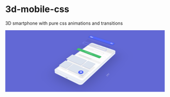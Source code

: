 # 3d-mobile-css
3D smartphone with pure css animations and transitions

![Screenshot](screenshot.png)
